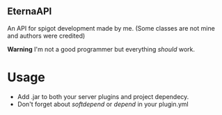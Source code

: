 ## EternaAPI
An API for spigot development made by me. (Some classes are not mine and authors were credited)

__Warning__ I'm not a good programmer but everything _should_ work.

# Usage
* Add .jar to both your server plugins and project dependecy.
* Don't forget about _softdepend_ or _depend_ in your plugin.yml
